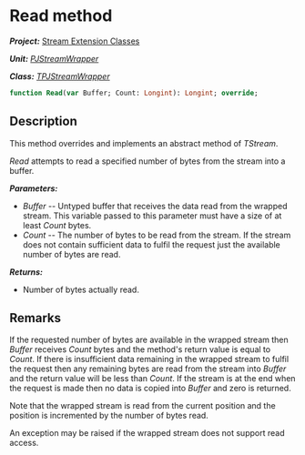 # Read method

***Project:*** [Stream Extension Classes](../API.md)

***Unit:*** [_PJStreamWrapper_](./PJStreamWrapper.md)

***Class:*** [_TPJStreamWrapper_](./TPJStreamWrapper.md)

```pascal
function Read(var Buffer; Count: Longint): Longint; override;
```

## Description

This method overrides and implements an abstract method of _TStream_.

_Read_ attempts to read a specified number of bytes from the stream into a buffer.

***Parameters:***

* _Buffer_ -- Untyped buffer that receives the data read from the wrapped stream. This variable passed to this parameter must have a size of at least _Count_ bytes.
* _Count_ -- The number of bytes to be read from the stream. If the stream does not contain sufficient data to fulfil the request just the available number of bytes are read.

***Returns:***

* Number of bytes actually read.

## Remarks

If the requested number of bytes are available in the wrapped stream then _Buffer_ receives _Count_ bytes and the method's return value is equal to _Count_. If there is insufficient data remaining in the wrapped stream to fulfil the request then any remaining bytes are read from the stream into _Buffer_ and the return value will be less than _Count_. If the stream is at the end when the request is made then no data is copied into _Buffer_ and zero is returned.

Note that the wrapped stream is read from the current position and the position is incremented by the number of bytes read.

An exception may be raised if the wrapped stream does not support read access.
